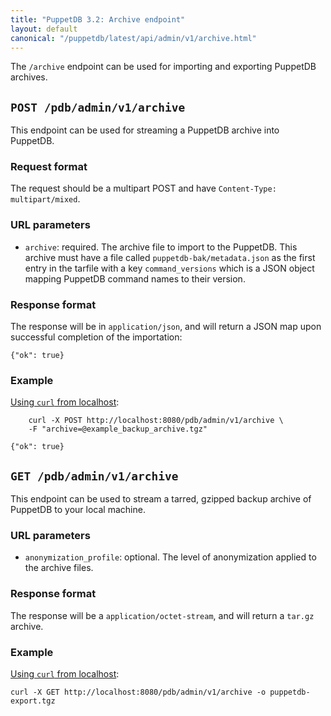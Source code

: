 ```yaml
---
title: "PuppetDB 3.2: Archive endpoint"
layout: default
canonical: "/puppetdb/latest/api/admin/v1/archive.html"
---
```


[curl]: ../curl.html#using-curl-from-localhost-non-sslhttp

The `/archive` endpoint can be used for importing and exporting PuppetDB
archives.

## `POST /pdb/admin/v1/archive`

This endpoint can be used for streaming a PuppetDB archive into PuppetDB.

### Request format

The request should be a multipart POST and have `Content-Type: multipart/mixed`.

### URL parameters

* `archive`: required. The archive file to import to the PuppetDB. This archive
  must have a file called `puppetdb-bak/metadata.json` as the first entry in the
  tarfile with a key `command_versions` which is a JSON object mapping PuppetDB
  command names to their version.

### Response format

The response will be in `application/json`, and will return a JSON map upon
successful completion of the importation:

    {"ok": true}

### Example

[Using `curl` from localhost][curl]:

        curl -X POST http://localhost:8080/pdb/admin/v1/archive \
        -F "archive=@example_backup_archive.tgz"

    {"ok": true}

## `GET /pdb/admin/v1/archive`

This endpoint can be used to stream a tarred, gzipped backup archive of PuppetDB
to your local machine.

### URL parameters

* `anonymization_profile`: optional. The level of anonymization applied to the
  archive files.

### Response format

The response will be a `application/octet-stream`, and will return a `tar.gz`
archive.

### Example

[Using `curl` from localhost][curl]:

    curl -X GET http://localhost:8080/pdb/admin/v1/archive -o puppetdb-export.tgz
